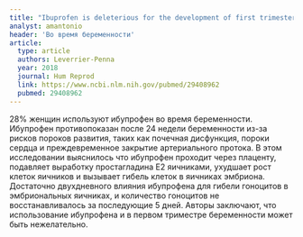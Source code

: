 ```yaml
---
title: "Ibuprofen is deleterious for the development of first trimester human fetal ovary ex vivo"
analyst: amantonio
header: 'Во время беременности'
article:
  type: article
  authors: Leverrier-Penna
  year: 2018
  journal: Hum Reprod
  link: https://www.ncbi.nlm.nih.gov/pubmed/29408962
  pubmed: 29408962
---
```


28% женщин используют ибупрофен во время беременности.
Ибупрофен противопоказан после 24 недели беременности из-за рисков пороков развития, таких как почечная дисфункция, пороки сердца и преждевременное закрытие артериального протока.
В этом исследовании выяснилось что ибупрофен проходит через плаценту, подавляет выработку простагладина E2 яичниками, ухудшает рост клеток яичников и вызывает гибель клеток в яичниках эмбриона. Достаточно двухдневного влияния ибупрофена для гибели гоноцитов в эмбриональных яичниках, и количество гоноцитов не восстанавливалось за последующие 5 дней. Авторы заключают, что использование ибупрофена и в первом триместре беременности может быть нежелательно.
